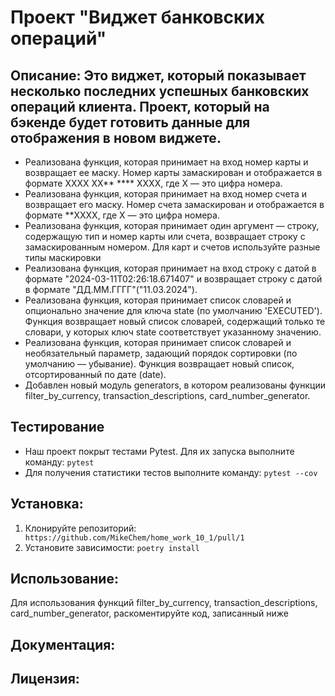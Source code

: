 # Проект "Виджет банковских операций" 

## Описание: Это виджет, который показывает несколько последних успешных банковских операций клиента. Проект, который на бэкенде будет готовить данные для отображения в новом виджете. 
* Реализована функция, которая принимает на вход номер карты и возвращает ее маску. Номер карты замаскирован и отображается в формате XXXX XX** **** XXXX, где X — это цифра номера. 
* Реализована функция, которая принимает на вход номер счета и возвращает его маску. Номер счета замаскирован и отображается в формате **XXXX, где X — это цифра номера. 
* Реализована функция, которая принимает один аргумент — строку, содержащую тип и номер карты или счета, возвращает строку с замаскированным номером. Для карт и счетов используйте разные типы маскировки 
* Реализована функция, которая принимает на вход строку с датой в формате "2024-03-11T02:26:18.671407" и возвращает строку с датой в формате "ДД.ММ.ГГГГ"("11.03.2024"). 
* Реализована функция, которая принимает список словарей и опционально значение для ключа state (по умолчанию 'EXECUTED'). Функция возвращает новый список словарей, содержащий только те словари, у которых ключ state соответствует указанному значению. 
* Реализована функция, которая принимает список словарей и необязательный параметр, задающий порядок сортировки (по умолчанию — убывание). Функция возвращает новый список, отсортированный по дате (date). 
* Добавлен новый модуль generators, в котором реализованы функции filter_by_currency, transaction_descriptions, card_number_generator. 
## Тестирование 
* Наш проект покрыт тестами Pytest. Для их запуска выполните команду:
`pytest`
* Для получения статистики тестов выполните команду:
`pytest --cov`

## Установка: 
1. Клонируйте репозиторий: ``` https://github.com/MikeChem/home_work_10_1/pull/1``` 
2. Установите зависимости: ``` poetry install ``` 

## Использование: 
Для использования функций filter_by_currency, transaction_descriptions, card_number_generator, раскоментируйте код, записанный ниже
## Документация: 
## Лицензия:
